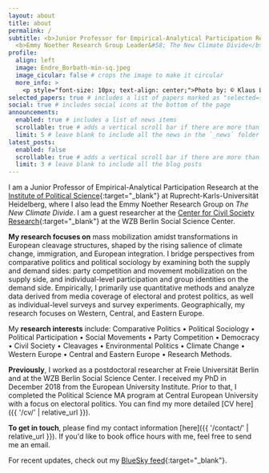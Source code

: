 ```yaml
---
layout: about
title: about
permalink: /
subtitle: <b>Junior Professor for Empirical-Analytical Participation Research</b> &#8226; Ruprecht-Karls-Universität Heidelberg <br>
  <b>Emmy Noether Research Group Leader&#58; The New Climate Divide</b>
profile:
  align: left
  image: Endre_Borbath-min-sq.jpeg
  image_cicular: false # crops the image to make it circular
  more_info: >
    <p style="font-size: 10px; text-align: center;">Photo by: © Klaus Landry</p>
selected_papers: true # includes a list of papers marked as "selected={true}"
social: true # includes social icons at the bottom of the page
announcements:
  enabled: true # includes a list of news items
  scrollable: true # adds a vertical scroll bar if there are more than 3 news items
  limit: 5 # leave blank to include all the news in the `_news` folder
latest_posts:
  enabled: false
  scrollable: true # adds a vertical scroll bar if there are more than 3 new posts items
  limit: 3 # leave blank to include all the blog posts
---
```


I am a Junior Professor of Empirical-Analytical Participation Research at the [Institute of Political Science](https://www.uni-heidelberg.de/politikwissenschaften/){:target="\_blank"} at Ruprecht-Karls-Universität Heidelberg, where I also lead the Emmy Noether Research Group on _The New Climate Divide_. I am a guest researcher at the [Center for Civil Society Research](https://www.wzb.eu/en/research/trans-sectoral-research/center-for-civil-society-research){:target="\_blank"} at the WZB Berlin Social Science Center.

**My research focuses on** mass mobilization amidst transformations in European cleavage structures, shaped by the rising salience of climate change, immigration, and European integration. I bridge perspectives from comparative politics and political sociology by examining both the supply and demand sides: party competition and movement mobilization on the supply side, and individual-level participation and group identities on the demand side. Empirically, I primarily use quantitative methods and analyze data derived from media coverage of electoral and protest politics, as well as individual-level surveys and survey experiments. Geographically, my research focuses on Western, Central, and Eastern Europe.

My **research interests** include: Comparative Politics &#8226; Political Sociology &#8226; Political Participation &#8226; Social Movements &#8226; Party Competition &#8226; Democracy &#8226; Civil Society &#8226; Cleavages &#8226; Environmental Politics &#8226; Climate Change &#8226; Western Europe &#8226; Central and Eastern Europe &#8226; Research Methods.

**Previously**, I worked as a postdoctoral researcher at Freie Universität Berlin and at the WZB Berlin Social Science Center. I received my PhD in December 2018 from the European University Institute. Prior to that, I completed the Political Science MA program at Central European University with a focus on electoral politics. You can find my more detailed [CV here]({{ '/cv/' | relative_url }}).

**To get in touch**, please find my contact information [here]({{ '/contact/' | relative_url }}). If you'd like to book office hours with me, feel free to send me an email.

For recent updates, check out my [BlueSky feed](https://bsky.app/profile/eborbath.bsky.social){:target="\_blank"}.
